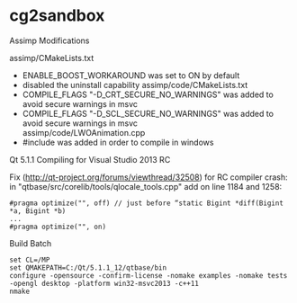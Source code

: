 cg2sandbox
=======




Assimp Modifications

assimp/CMakeLists.txt
- ENABLE_BOOST_WORKAROUND was set to ON by default
- disabled the uninstall capability
assimp/code/CMakeLists.txt
- COMPILE_FLAGS "-D_CRT_SECURE_NO_WARNINGS" was added to avoid secure warnings in msvc  
- COMPILE_FLAGS "-D_SCL_SECURE_NO_WARNINGS" was added to avoid secure warnings in msvc  
assimp/code/LWOAnimation.cpp
- #include <functional> was added in order to compile in windows


Qt 5.1.1 Compiling for Visual Studio 2013 RC

Fix (http://qt-project.org/forums/viewthread/32508) for RC compiler crash: in "qtbase/src/corelib/tools/qlocale_tools.cpp" add on line 1184 and 1258:
```
#pragma optimize("", off) // just before “static Bigint *diff(Bigint *a, Bigint *b)
...
#pragma optimize("", on) 
```

Build Batch
```
set CL=/MP
set QMAKEPATH=C:/Qt/5.1.1_12/qtbase/bin
configure -opensource -confirm-license -nomake examples -nomake tests -opengl desktop -platform win32-msvc2013 -c++11
nmake
```

